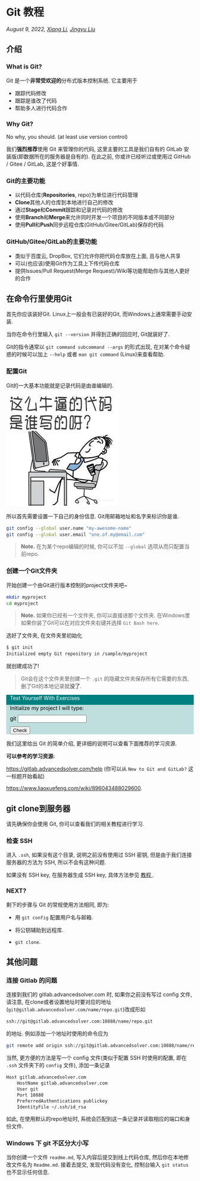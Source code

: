 # Git 教程

*August 9, 2022, [Xiang Li](mailto:646873166@qq.com), [Jingyu Liu](mailto:381258337@qq.com)*

## 介绍

### What is Git?

Git 是一个**非常受欢迎的**分布式版本控制系统. 它主要用于

- 跟踪代码修改
- 跟踪是谁改了代码
- 帮助多人进行代码合作

### Why Git?

No why, you should. (at least use version control)

我们**强烈推荐**使用 Git 来管理你的代码, 这里主要的工具是我们自有的 GitLab 安装版(即数据所在的服务器是自有的). 在此之前, 你或许已经听过或使用过 GitHub / Gitee / GitLab, 这是个好事情.

### Git的主要功能

- 以代码仓库(**Repositories**, repo)为单位进行代码管理
- **Clone**其他人的仓库到本地进行自己的修改
- 通过**Stage**和**Commit**跟踪和记录对代码的修改
- 使用**Branch**和**Merge**来允许同时开发一个项目的不同版本或不同部分
- 使用**Pull**和**Push**同步远程仓库(GitHub/Gitee/GitLab)保存的代码

### GitHub/Gitee/GitLab的主要功能

- 类似于百度云, DropBox, 它们允许你把代码仓库放在上面, 且与他人共享
- 可以(也应该)使用Git作为工具上下传代码仓库
- 提供Issues/Pull Request(Merge Request)/Wiki等功能帮助你与其他人更好的合作

## 在命令行里使用Git

首先你应该装好Git. Linux上一般会有已装好的Git, 而Windows上通常需要手动安装.

当你在命令行里输入 `git --version` 并得到正确的回应时, Git就装好了.

Git的指令通常以 `git command subcommand --args` 的形式出现, 在对某个命令疑惑的时候可以加上 `--help` 或者 `man git command` (Linux)来查看帮助.

### 配置Git

Git的一大基本功能就是记录代码是由谁编辑的.

![](guide/figure/Git-setup1.webp)

所以首先需要设置一下自己的身份信息. Git用邮箱地址和名字来标识你是谁.

```bash
git config --global user.name "my-awesome-name"
git config --global user.email "one.of.my@email.com"
```

> **Note.** 在为某个repo编辑的时候, 你可以不加 `--global` 选项从而只配置当前repo.

### 创建一个Git文件夹

开始创建一个由Git进行版本控制的project文件夹吧~

```bash
mkdir myproject
cd myproject
```

> **Note.** 如果你已经有一个文件夹, 你可以直接进那个文件夹. 在Windows里如果你装了Git可以在对应文件夹右键并选择 `Git Bash here`.

选好了文件夹, 在文件夹里初始化

```bash
$ git init
Initialized empty Git repository in /sample/myproject
```

就创建成功了!

> Git会在这个文件夹里创建一个 `.git` 的隐藏文件夹保存所有它需要的东西, 删了Git的本地记录就**没了**.



<div style="background-color: #008080; color: white; ">
 <p style="margin: 10px">Test Yourself With Exercises</p>
 <div style="background-color: #BFDFDF; color: black">
  <p style="margin: 10px">Initialize my project I will type:</p>
  <p style="margin: 10px">git <input type="text" id="exercise1" /></p>
  <p style="margin: 10px"><button onclick="window.alert(document.getElementById('exercise1').value === 'init' ? 'Yeah!!' : 'Are you sure?')">Check</button></p>
 </div>
</div>



我们这里给出 Git 的简单介绍, 更详细的说明可以查看下面推荐的学习资源.

**可以参考的学习资源:**

<https://gitlab.advancedsolver.com/help> (你可以从 `New to Git and GitLab?` 这一标题开始看起)

<https://www.liaoxuefeng.com/wiki/896043488029600>.

## git clone到服务器

请先确保你会使用 Git, 你可以查看我们的相关教程进行学习.

### 检查 SSH

进入 `.ssh`, 如果没有这个目录, 说明之前没有使用过 SSH 密钥, 但是由于我们连接服务器的方法为 SSH, 所以不会有这种问题.

如果没有 SSH key, 在服务器生成 SSH key, 具体方法参见 <a class="one" href="public-key"> 教程 </a>.

### NEXT?

剩下的步骤与 Git 的常规使用方法相同, 即为:

- 用 `git config` 配置用户名与邮箱.

- 将公钥辅助到远程库.

- `git clone`.

## 其他问题

### 连接 Gitlab 的问题

连接到我们的 gitlab.advancedsolver.com 时, 如果你之前没有写过 config 文件, 请注意, 在clone或者设置地址时要对应的地址(`git@gitlab.advancedsolver.com/name/repo.git`)改成形如

```bash
ssh://git@gitlab.advancedsolver.com:10888/name/repo.git
```

的地址. 例如添加一个地址时使用的命令应为

```bash
git remote add origin ssh://git@gitlab.advancedsolver.com:10888/name/repo.git
```

当然, 更方便的方法是写一个 config 文件(类似于配置 SSH 时使用的配置, 即在 `.ssh` 文件夹下的 `config` 文件), 添加一条记录

```text
Host gitlab.advancedsolver.com
    HostName gitlab.advancedsolver.com
    User git
    Port 10888
    PreferredAuthentications publickey
    IdentityFile ~/.ssh/id_rsa
```

如此, 在使用默认的repo地址时, 系统会匹配到这一条记录并读取相应的端口和身份文件.

### Windows 下 git 不区分大小写

当你创建一个文件 `readme.md`, 写入内容后提交到线上代码仓库, 然后你在本地修改文件名为 `Readme.md`. 接着去提交, 发现代码没有变化, 控制台输入 `git status` 也不显示任何信息.
